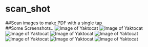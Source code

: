 # scan_shot
##Scan images to make PDF with a single tap<br/>
##Some Screenshots..
![Image of Yaktocat](https://github.com/saurabhraj042/ScanShot/blob/master/screenshots/photo_2020-07-26_10-39-45.jpg)
![Image of Yaktocat](https://github.com/saurabhraj042/ScanShot/blob/master/screenshots/photo_2020-07-26_10-39-32.jpg)
![Image of Yaktocat](https://github.com/saurabhraj042/ScanShot/blob/master/screenshots/photo_2020-07-26_10-39-39.jpg)
![Image of Yaktocat](https://github.com/saurabhraj042/ScanShot/blob/master/screenshots/photo_2020-07-26_10-39-37.jpg)
![Image of Yaktocat](https://github.com/saurabhraj042/ScanShot/blob/master/screenshots/photo_2020-07-26_10-39-50.jpg)
![Image of Yaktocat](https://github.com/saurabhraj042/ScanShot/blob/master/screenshots/photo_2020-07-26_10-39-54.jpg)
![Image of Yaktocat](https://github.com/saurabhraj042/ScanShot/blob/master/screenshots/photo_2020-07-26_10-40-03.jpg)
![Image of Yaktocat](https://github.com/saurabhraj042/ScanShot/blob/master/screenshots/photo_2020-07-26_10-39-56.jpg)
